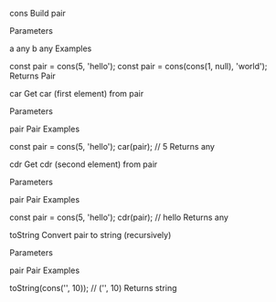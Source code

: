 cons
Build pair

Parameters

a any
b any
Examples

const pair = cons(5, 'hello');
const pair = cons(cons(1, null), 'world');
Returns Pair

car
Get car (first element) from pair

Parameters

pair Pair
Examples

const pair = cons(5, 'hello');
car(pair); // 5
Returns any

cdr
Get cdr (second element) from pair

Parameters

pair Pair
Examples

const pair = cons(5, 'hello');
cdr(pair); // hello
Returns any

toString
Convert pair to string (recursively)

Parameters

pair Pair
Examples

toString(cons('', 10)); // ('', 10)
Returns string
